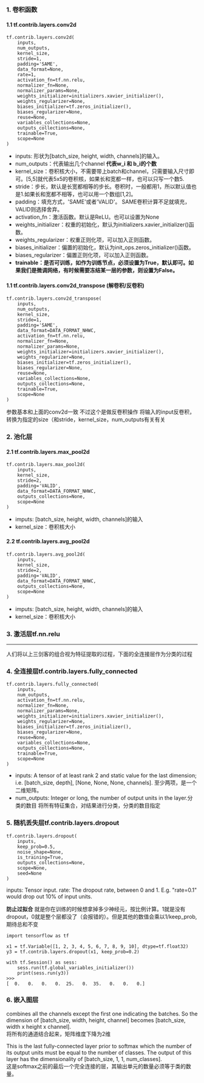 ### 1. 卷积函数
#### 1.1 tf.contrib.layers.conv2d
```
tf.contrib.layers.conv2d(
    inputs,
    num_outputs,
    kernel_size,
    stride=1,
    padding='SAME',
    data_format=None,
    rate=1,
    activation_fn=tf.nn.relu,
    normalizer_fn=None,
    normalizer_params=None,
    weights_initializer=initializers.xavier_initializer(),
    weights_regularizer=None,
    biases_initializer=tf.zeros_initializer(),
    biases_regularizer=None,
    reuse=None,
    variables_collections=None,
    outputs_collections=None,
    trainable=True,
    scope=None
)
```
+ inputs: 形状为[batch_size, height, width, channels]的输入。
+ num_outputs：代表输出几个channel
**代表w_i 和 b_i的个数**
+ kernel_size：卷积核大小，不需要带上batch和channel，只需要输入尺寸即可。[5,5]就代表5x5的卷积核，如果长和宽都一样，也可以只写一个数5.  
+ stride：步长，默认是长宽都相等的步长。卷积时，一般都用1，所以默认值也是1.如果长和宽都不相等，也可以用一个数组[1,2]。
+ padding：填充方式，'SAME'或者'VALID'。 SAME卷积计算不足就填充，VALID则选择舍弃。
+ activation_fn：激活函数。默认是ReLU。也可以设置为None
+ weights_initializer：权重的初始化，默认为initializers.xavier_initializer()函数。
+ weights_regularizer：权重正则化项，可以加入正则函数。
+ biases_initializer：偏置的初始化，默认为init_ops.zeros_initializer()函数。
+ biases_regularizer：偏置正则化项，可以加入正则函数。
+ **trainable：是否可训练，如作为训练节点，必须设置为True，默认即可。如果我们是微调网络，有时候需要冻结某一层的参数，则设置为False。**

#### 1.1 tf.contrib.layers.conv2d_transpose (解卷积/反卷积)
```
tf.contrib.layers.conv2d_transpose(
    inputs,
    num_outputs,
    kernel_size,
    stride=1,
    padding='SAME',
    data_format=DATA_FORMAT_NHWC,
    activation_fn=tf.nn.relu,
    normalizer_fn=None,
    normalizer_params=None,
    weights_initializer=initializers.xavier_initializer(),
    weights_regularizer=None,
    biases_initializer=tf.zeros_initializer(),
    biases_regularizer=None,
    reuse=None,
    variables_collections=None,
    outputs_collections=None,
    trainable=True,
    scope=None
)
```
参数基本和上面的conv2d一致 不过这个是做反卷积操作
将输入的input反卷积，转换为指定的size（和stride，kernel_size，num_outputs有关有关

### 2. 池化层
#### 2.1 tf.contrib.layers.max_pool2d
```
tf.contrib.layers.max_pool2d(
    inputs,
    kernel_size,
    stride=2,
    padding='VALID',
    data_format=DATA_FORMAT_NHWC,
    outputs_collections=None,
    scope=None
)
```
+ imputs: [batch_size, height, width, channels]的输入
+ kernel_size：卷积核大小

#### 2.2 tf.contrib.layers.avg_pool2d
```
tf.contrib.layers.avg_pool2d(
    inputs,
    kernel_size,
    stride=2,
    padding='VALID',
    data_format=DATA_FORMAT_NHWC,
    outputs_collections=None,
    scope=None
)
```
+ imputs: [batch_size, height, width, channels]的输入
+ kernel_size：卷积核大小
### 3. 激活层tf.nn.relu

-----
人们将以上三剑客的组合视为特征提取的过程，下面的全连接层作为分类的过程

### 4. 全连接层tf.contrib.layers.fully_connected
```
tf.contrib.layers.fully_connected(
    inputs,
    num_outputs,
    activation_fn=tf.nn.relu,
    normalizer_fn=None,
    normalizer_params=None,
    weights_initializer=initializers.xavier_initializer(),
    weights_regularizer=None,
    biases_initializer=tf.zeros_initializer(),
    biases_regularizer=None,
    reuse=None,
    variables_collections=None,
    outputs_collections=None,
    trainable=True,
    scope=None
)
```
+ inputs: A tensor of at least rank 2 and static value for the last dimension; i.e. [batch_size, depth], [None, None, None, channels]. 至少两项，是一个二维矩阵。
+ num_outputs: Integer or long, the number of output units in the layer.分类的数目
将所有特征集合，对结果进行分类，分类的数目指定

### 5. 随机丢失层tf.contrib.layers.dropout
```
tf.contrib.layers.dropout(
    inputs,
    keep_prob=0.5,
    noise_shape=None,
    is_training=True,
    outputs_collections=None,
    scope=None,
    seed=None
)
```
inputs: Tensor input.
rate: The dropout rate, between 0 and 1. E.g. "rate=0.1" would drop out 10% of input units.

**防止过拟合**
就是你在训练的时候想拿掉多少神经元，按比例计算。1就是没有dropout，0就是整个层都没了（会报错的）。但是其他的数值会乘以1/keep_prob,期待总和不变
```
import tensorflow as tf

x1 = tf.Variable([1, 2, 3, 4, 5, 6, 7, 8, 9, 10], dtype=tf.float32)
y3 = tf.contrib.layers.dropout(x1, keep_prob=0.2)

with tf.Session() as sess:
    sess.run(tf.global_variables_initializer())
    print(sess.run(y3))
>>>
[  0.   0.   0.   0.  25.   0.  35.   0.   0.   0.]
```

### 6. 嵌入图层
combines all the channels except the first one indicating the batches. So the dimension of [batch_size, width, height, channel] becomes [batch_size, width x height x channel].  
将所有的通道结合起来，矩阵维度下降为2维

This is the last fully-connected layer prior to softmax which the number of its output units must be equal to the number of classes. The output of this layer has the dimensionality of [batch_size, 1, 1, num_classes].   
这是softmax之前的最后一个完全连接的层，其输出单元的数量必须等于类的数量。